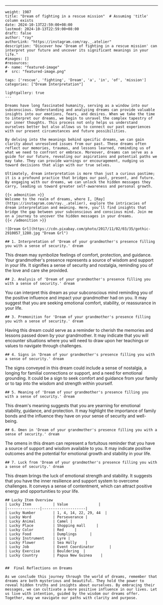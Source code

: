 ---
    weight: 1987
    title: "Dream of fighting in a rescue mission"  # Assuming 'title' column exists
    date: 2024-10-13T22:59:00+08:00
    lastmod: 2024-10-13T22:59:00+08:00
    draft: false
    author: "ray"
    authorLink: "https://instagram.com/ray._.atelier"
    description: "Discover how 'Dream of fighting in a rescue mission' can interpret your future and uncover its significant meanings in your life."
    #images: []
    #resources:
    #- name: "featured-image"
    #  src: "featured-image.png"
    
    tags: ['rescue', 'fighting', 'Dream', 'a', 'in', 'of', 'mission']
    categories: ["Dream Interpretation"]
    
    lightgallery: true
    ---
    
    Dreams have long fascinated humanity, serving as a window into our subconscious. Understanding and analyzing dreams can provide valuable insights into our emotions, fears, and desires. When we take the time to interpret our dreams, we begin to unravel the complex tapestry of our inner thoughts. This process not only helps us understand ourselves better but also allows us to connect our past experiences with our present circumstances and future possibilities.
    
    By delving into the meanings behind specific dreams, we can gain clarity about unresolved issues from our past. These dreams often reflect our memories, traumas, and lessons learned, reminding us of what we need to confront or embrace. Moreover, dreams can serve as a guide for our future, revealing our aspirations and potential paths we may take. They can provide warnings or encouragement, nudging us toward decisions that align with our true selves.
    
    Ultimately, dream interpretation is more than just a curious pastime; it is a profound practice that bridges our past, present, and future. By engaging with our dreams, we can unlock the hidden messages they carry, leading us toward greater self-awareness and personal growth.
    
    {{< admonition >}}
    Welcome to the realm of dreams, where I, [Ray](https://instagram.com/ray._.atelier), explore the intricacies of dream interpretation and meaning. Here, you’ll find insights that bridge the gap between your subconscious and conscious mind. Join me on a journey to uncover the hidden messages in your dreams.
    {{< /admonition >}}
    
    ![Dream Grl](https://cdn.pixabay.com/photo/2017/11/02/03/35/gothic-2910057_1280.jpg "Dream Grl")
    
    ## 1. Interpretation of 'Dream of your grandmother's presence filling you with a sense of security.' dream
    
This dream may symbolize feelings of comfort, protection, and guidance. Your grandmother's presence represents a source of wisdom and support in your life. It signifies a sense of security and nostalgia, reminding you of the love and care she provided.
    
    ## 2. Analysis of 'Dream of your grandmother's presence filling you with a sense of security.' dream
    
You can interpret this dream as your subconscious mind reminding you of the positive influence and impact your grandmother had on you. It may suggest that you are seeking emotional comfort, stability, or reassurance in your life.
    
    ## 3. Premonition for 'Dream of your grandmother's presence filling you with a sense of security.' dream
    
Having this dream could serve as a reminder to cherish the memories and lessons passed down by your grandmother. It may indicate that you will encounter situations where you will need to draw upon her teachings or values to navigate through challenges.
    
    ## 4. Signs in 'Dream of your grandmother's presence filling you with a sense of security.' dream
    
The signs conveyed in this dream could include a sense of nostalgia, a longing for familial connections or support, and a need for emotional grounding. It could be a sign to seek comfort and guidance from your family or to tap into the wisdom and strength within yourself.
    
    ## 5. Meaning of 'Dream of your grandmother's presence filling you with a sense of security.' dream
    
This dream's meaning suggests that you are yearning for emotional stability, guidance, and protection. It may highlight the importance of family bonds and the influence they have on your sense of security and well-being.
    
    ## 6. Omen in 'Dream of your grandmother's presence filling you with a sense of security.' dream
    
The omens in this dream can represent a fortuitous reminder that you have a source of support and wisdom available to you. It may indicate positive outcomes and the potential for emotional growth and stability in your life.
    
    ## 7. Luck from 'Dream of your grandmother's presence filling you with a sense of security.' dream
    
This dream brings the luck of emotional strength and stability. It suggests that you have the inner resilience and support system to overcome challenges. It conveys a sense of contentment, which can attract positive energy and opportunities to your life.
    
    ## Lucky Item Overview
    | Lucky Item          | Value              |
    |---------------|--------------------|
    | Lucky Number        | 1, 4, 14, 22, 29, 44  |
    | Lucky Word          | Perseverance |
    | Lucky Animal        | Camel |
    | Lucky Place         | Shopping mall     |
    | Lucky Color         | Red     |
    | Lucky Food          | Dumplings      |
    | Lucky Instrument    | Lyre |
    | Lucky Flower        | Sea Holly    |
    | Lucky Job           | Event Coordinator       |
    | Lucky Exercise      | Bouldering  |
    | Lucky Country       | Papua New Guinea    |
    
    
    ##  Final Reflections on Dreams
    
    As we conclude this journey through the world of dreams, remember that dreams are both mysterious and beautiful. They hold the power to reveal hidden truths and insights about ourselves. By embracing their messages, we can cultivate a more positive influence in our lives. Let us live with intention, guided by the wisdom our dreams offer. Together, may we navigate our paths with clarity and purpose.
    